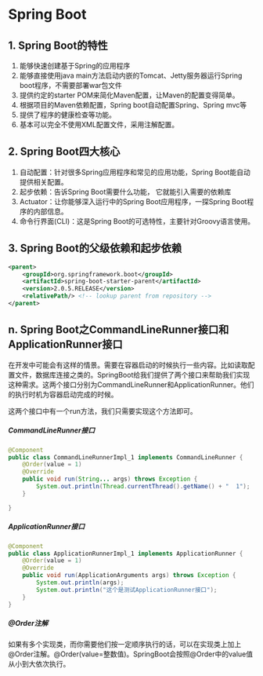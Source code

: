 # Spring Boot



## 1. Spring Boot的特性

1. 能够快速创建基于Spring的应用程序
2. 能够直接使用java main方法启动内嵌的Tomcat、Jetty服务器运行Spring boot程序，不需要部署war包文件
3. 提供约定的starter POM来简化Maven配置，让Maven的配置变得简单。
4. 根据项目的Maven依赖配置，Spring boot自动配置Spring、Spring mvc等
5. 提供了程序的健康检查等功能。
6. 基本可以完全不使用XML配置文件，采用注解配置。

## 2. Spring Boot四大核心

1. 自动配置：针对很多Spring应用程序和常见的应用功能，Spring Boot能自动提供相关配置。
2. 起步依赖：告诉Spring Boot需要什么功能， 它就能引入需要的依赖库
3. Actuator：让你能够深入运行中的Spring Boot应用程序，一探Spring Boot程序的内部信息。
4. 命令行界面(CLI)：这是Spring Boot的可选特性，主要针对Groovy语言使用。

## 3. Spring Boot的父级依赖和起步依赖

```xml
<parent>
	<groupId>org.springframework.boot</groupId>
	<artifactId>spring-boot-starter-parent</artifactId>
	<version>2.0.5.RELEASE</version>
	<relativePath/> <!-- lookup parent from repository -->
</parent>	
```







## n. Spring Boot之CommandLineRunner接口和ApplicationRunner接口

在开发中可能会有这样的情景。需要在容器启动的时候执行一些内容。比如读取配置文件，数据库连接之类的。SpringBoot给我们提供了两个接口来帮助我们实现这种需求。这两个接口分别为CommandLineRunner和ApplicationRunner。他们的执行时机为容器启动完成的时候。

这两个接口中有一个run方法，我们只需要实现这个方法即可。

##### CommandLineRunner接口

```java
@Component
public class CommandLineRunnerImpl_1 implements CommandLineRunner {
	@Order(value = 1)
	@Override
	public void run(String... args) throws Exception {
		System.out.println(Thread.currentThread().getName() + "  1");
	}

}
```

##### ApplicationRunner接口

```java
@Component
public class ApplicationRunnerImpl_1 implements ApplicationRunner {
 	@Order(value = 1)
    @Override
    public void run(ApplicationArguments args) throws Exception {
        System.out.println(args);
        System.out.println("这个是测试ApplicationRunner接口");
    }
}
```

##### @Order注解

如果有多个实现类，而你需要他们按一定顺序执行的话，可以在实现类上加上@Order注解。@Order(value=整数值)。SpringBoot会按照@Order中的value值从小到大依次执行。



##### 







​	 